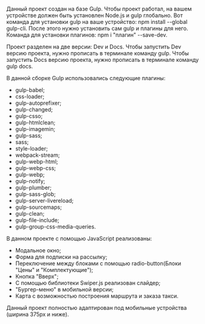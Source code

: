 Данный проект создан на базе Gulp.
Чтобы проект работал, на вашем устройстве должен быть установлен Node.js и gulp глобально.
Вот команда для установки gulp на ваше устройство: npm install --global gulp-cli.
После этого нужно установить сам gulp и плагины для него. Команда для установки плагинов: npm i "плагин" --save-dev.

Проект разделен на две версии: Dev и Docs.
Чтобы запустить Dev версию проекта, нужно прописать в терминале команду gulp.
Чтобы запустить Docs версию проекта, нужно прописать в терминале команду gulp docs.

В данной сборке Gulp использовались следующие плагины:
- gulp-babel;
- css-loader;
- gulp-autoprefixer;
- gulp-changed;
- gulp-csso;
- gulp-htmlclean;
- gulp-imagemin;
- gulp-sass;
- sass;
- style-loader;
- webpack-stream;
- gulp-webp-html;
- gulp-webp-css;
- gulp-webp;
- gulp-notify;
- gulp-plumber;
- gulp-sass-glob;
- gulp-server-livereload;
- gulp-sourcemaps;
- gulp-clean;
- gulp-file-include;
- gulp-group-css-media-queries.

В данном проекте с помощью JavaScript реализованы:
- Модальное окно;
- Форма для подписки на рассылку;
- Переключение между блоками с помощью radio-button(Блоки "Цены" и "Комплектующие");
- Кнопка "Вверх";
- С помощью библиотеки Swiper.js реализован слайдер;
- "Бургер-меню" в мобильной версии;
- Карта с возможностью построения маршрута и заказа такси.

Данный проект полностью адаптирован под мобильные устройства (ширина 375px и ниже).
